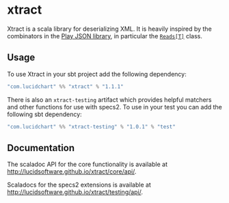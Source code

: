 # xtract

Xtract is a scala library for deserializing XML. It is heavily inspired by the combinators in the [Play JSON library][1], in particular the [`Reads[T]`][2] class.

## Usage

To use Xtract in your sbt project add the following dependency:

``` scala
"com.lucidchart" %% "xtract" % "1.1.1"
```

There is also an `xtract-testing` artifact which provides helpful matchers and other functions for use with
specs2. To use in your test you can add the following sbt dependency:

``` scala
"com.lucidchart" %% "xtract-testing" % "1.0.1" % "test"
```

## Documentation

The scaladoc API for the core functionality is available at http://lucidsoftware.github.io/xtract/core/api/.

Scaladocs for the specs2 extensions is available at http://lucidsoftware.github.io/xtract/testing/api/.

[1]: https://www.playframework.com/documentation/2.5.x/ScalaJsonCombinators
[2]: https://www.playframework.com/documentation/2.5.x/api/scala/index.html#play.api.libs.json.Reads
